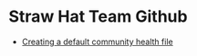 # Straw Hat Team Github

- [Creating a default community health file](https://docs.github.com/en/communities/setting-up-your-project-for-healthy-contributions/creating-a-default-community-health-file)
